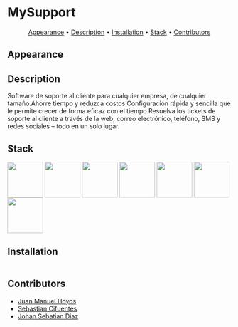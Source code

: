 # MySupport
<p align="center">
    <a href="#appearance">Appearance</a> &bull;
    <a href="#description">Description</a> &bull;
    <a href="#installation">Installation</a> &bull;
    <a href="#stack">Stack</a> &bull;
    <a href="#contributors">Contributors</a>
</p>

## Appearance

<h3 align="center"></h3>

## Description

Software de soporte al cliente para cualquier empresa, de cualquier tamaño.Ahorre tiempo y reduzca costos Configuración rápida y sencilla que le permite crecer de forma eficaz con el tiempo.Resuelva los tickets de soporte al cliente a través de la web, correo electrónico, teléfono, SMS y redes sociales – todo en un solo lugar.

## Stack
<div>
        <img align=top
            src="https://user-images.githubusercontent.com/64670953/199874785-c7db3cfb-760a-4156-afb2-79954f5fcf12.png"
            alt="" width="80" height="80">
        <img align=top
            src="https://user-images.githubusercontent.com/64670953/177221571-37261f89-d236-47c9-83a1-63b95cabd984.svg"
            alt="" width="80" height="80">
        <img align=top
            src="https://user-images.githubusercontent.com/64670953/177221862-8f63d42c-12cd-4576-9c83-59347b49a640.svg"
            alt="" width="80" height="80">
        <img align=top
            src="https://user-images.githubusercontent.com/64670953/177218388-97d51105-d3d1-4d57-bfe7-8f0159be9b82.svg"
            alt="" width="80" height="80">
        <img align=top
            src="https://user-images.githubusercontent.com/64670953/177218510-1abd1b80-4f8f-4747-bed1-686a615a951a.svg"
            alt="" width="80" height="80">
        <img align=top
            src="https://user-images.githubusercontent.com/64670953/177219374-5e35286a-40ac-42ff-b78a-9d52e0e87f8d.svg"
            alt="" width="80" height="80">
        <img align=top
            src="https://user-images.githubusercontent.com/64670953/177219384-4e73a831-312a-40da-8cea-b9c1ca1421ab.svg"
            alt="" width="80" height="80">
<div>
  
## Installation
```bash

```
## Contributors
- [Juan Manuel Hoyos](https://github.com/juanhcode)
- [Sebastian Cifuentes](https://github.com/SpecTr03)
- [Johan Sebatian Diaz](https://github.com/diazjohan98)